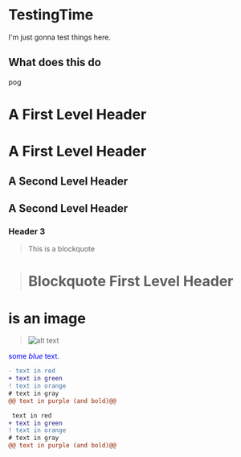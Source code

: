 # TestingTime
I'm just gonna test things here.

## What does this do
pog

A First Level Header
====================


# A First Level Header
A Second Level Header
---------------------
## A Second Level Header

### Header 3

> This is a blockquote

> # Blockquote First Level Header
# is an image
> ![alt text](https://static.wikia.nocookie.net/bigmancallum/images/2/28/CallumLookingGood.png/revision/latest/scale-to-width-down/545?cb=20201227004709 "That's me")

<span style="color:blue">some *blue* text</span>.

```diff
- text in red
+ text in green
! text in orange
# text in gray
@@ text in purple (and bold)@@
```
```diff
 text in red
+ text in green
! text in orange
# text in gray
@@ text in purple (and bold)@@
```
